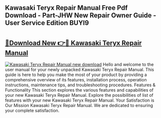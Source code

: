 ## Kawasaki Teryx Repair Manual Free Pdf Download - Part-JHW New Repair Owner Guide - User Service Edition BUYl9

# <h2><a href="http://bc5895.oget.top/?id=Kawasaki+Teryx+Repair+Manual">🔗Download New 👉🔴 Kawasaki Teryx Repair Manual</a></h2>

[![Kawasaki Teryx Repair Manual new download](https://i.imgur.com/5g1atiW.png)](http://bc5895.oget.top/?id=Kawasaki+Teryx+Repair+Manual)
Hello and welcome to the user manual for your newly unpacked Kawasaki Teryx Repair Manual. This guide is here to help you make the most of your product by providing a comprehensive overview of its features, installation process, operation instructions, maintenance tips, and troubleshooting procedures. Features & Functionality This section explores the various features and capabilities of your new Kawasaki Teryx Repair Manual. Explore the possibilities of list of features with your new Kawasaki Teryx Repair Manual. Your Satisfaction is Our Mission Kawasaki Teryx Repair Manual. We are dedicated to ensuring your complete satisfaction.
